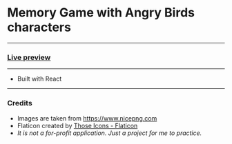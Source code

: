 # Memory Game with Angry Birds characters
---
### [Live preview](https://twentysixhugs.github.io/Memory-Cards-Game)
---
- Built with React
---


### Credits
- Images are taken from https://www.nicepng.com
- Flaticon created by <a href="https://www.flaticon.com/free-icons/angry-birds" title="angry birds icons">Those Icons - Flaticon</a>
- *It is not a for-profit application. Just a project for me to practice.*